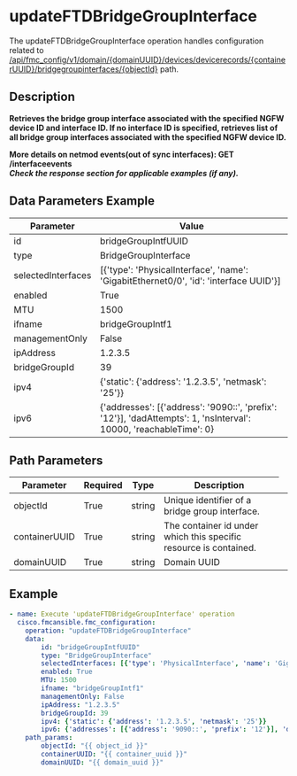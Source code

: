 # updateFTDBridgeGroupInterface

The updateFTDBridgeGroupInterface operation handles configuration related to [/api/fmc_config/v1/domain/{domainUUID}/devices/devicerecords/{containerUUID}/bridgegroupinterfaces/{objectId}](/paths//api/fmc_config/v1/domain/{domain_uuid}/devices/devicerecords/{container_uuid}/bridgegroupinterfaces/{object_id}.md) path.&nbsp;
## Description
**Retrieves the bridge group interface associated with the specified NGFW device ID and interface ID. If no interface ID is specified, retrieves list of all bridge group interfaces associated with the specified NGFW device ID. <div class="alert alert-warning">More details on netmod events(out of sync interfaces):<b> GET /interfaceevents</b></div> _Check the response section for applicable examples (if any)._**

## Data Parameters Example
| Parameter | Value |
| --------- | -------- |
| id | bridgeGroupIntfUUID |
| type | BridgeGroupInterface |
| selectedInterfaces | [{'type': 'PhysicalInterface', 'name': 'GigabitEthernet0/0', 'id': 'interface UUID'}] |
| enabled | True |
| MTU | 1500 |
| ifname | bridgeGroupIntf1 |
| managementOnly | False |
| ipAddress | 1.2.3.5 |
| bridgeGroupId | 39 |
| ipv4 | {'static': {'address': '1.2.3.5', 'netmask': '25'}} |
| ipv6 | {'addresses': [{'address': '9090::', 'prefix': '12'}], 'dadAttempts': 1, 'nsInterval': 10000, 'reachableTime': 0} |

## Path Parameters
| Parameter | Required | Type | Description |
| --------- | -------- | ---- | ----------- |
| objectId | True | string <td colspan=3> Unique identifier of a bridge group interface. |
| containerUUID | True | string <td colspan=3> The container id under which this specific resource is contained. |
| domainUUID | True | string <td colspan=3> Domain UUID |

## Example
```yaml
- name: Execute 'updateFTDBridgeGroupInterface' operation
  cisco.fmcansible.fmc_configuration:
    operation: "updateFTDBridgeGroupInterface"
    data:
        id: "bridgeGroupIntfUUID"
        type: "BridgeGroupInterface"
        selectedInterfaces: [{'type': 'PhysicalInterface', 'name': 'GigabitEthernet0/0', 'id': 'interface UUID'}]
        enabled: True
        MTU: 1500
        ifname: "bridgeGroupIntf1"
        managementOnly: False
        ipAddress: "1.2.3.5"
        bridgeGroupId: 39
        ipv4: {'static': {'address': '1.2.3.5', 'netmask': '25'}}
        ipv6: {'addresses': [{'address': '9090::', 'prefix': '12'}], 'dadAttempts': 1, 'nsInterval': 10000, 'reachableTime': 0}
    path_params:
        objectId: "{{ object_id }}"
        containerUUID: "{{ container_uuid }}"
        domainUUID: "{{ domain_uuid }}"

```